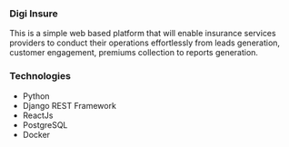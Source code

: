 ### Digi Insure
This is a simple web based platform that will enable insurance services providers to conduct their operations effortlessly from leads generation, customer engagement, premiums collection to reports generation. 

### Technologies
  - Python
  - Django REST Framework
  - ReactJs
  - PostgreSQL
  - Docker
    
